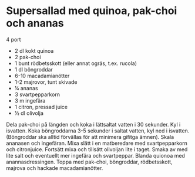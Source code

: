 # Supersallad med quinoa, pak-choi och ananas

4 port

 - 2 dl kokt quinoa
 - 2 pak-choi
 - 1 bunt rödbetsskott (eller annat ogräs, t.ex. rucola)
 - 1 dl böngroddar
 - 6-10 macadamianötter
 - 1-2 majrovor, tunt skivade
 - ¼ ananas
 - 3 svartpepparkorn
 - 3 m ingefära
 - 1 citron, pressad juice
 - ½ dl olivolja

Dela pak-choi på längden och koka i lättsaltat vatten i 30 sekunder. Kyl i isvatten. Koka böngroddarna 3-5 sekunder i saltat vatten, kyl ned i isvatten. (Böngroddar ska alltid förvällas för att minimera gifitga ämnen). Skala ananasen och ingefäran. Mixa slätt i en matberedare med svartpepparkorn och citronjuice. Fortsätt mixa och tillsätt olivoljan lite i taget. Smaka av med lite salt och eventuellt mer ingefära och svartpeppar. Blanda quionoa med anannasdressingen. Toppa med pak-choi, böngroddar, rödbetsskott, majrova och hackade macadamianötter.
